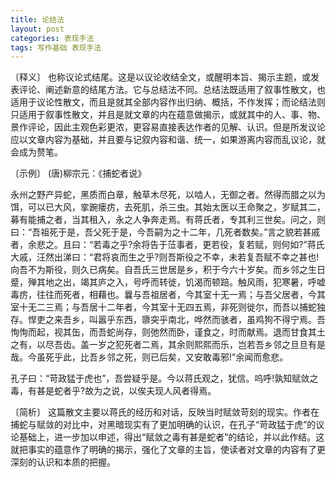 ```yaml
---
title: 论结法
layout: post
categories: 表现手法
tags: 写作基础 表现手法
---
```


〔释义〕 也称议论式结尾。这是以议论收结全文，或醒明本旨、揭示主题，或发表评论、阐述新意的结尾方法。它与总结法不同。总结法既适用了叙事性散文，也适用于议论性散文，而且是就其全部内容作出归纳、概括，不作发挥；而论结法则只适用于叙事性散文，并且是就文章的内在蕴意做揭示，或就其中的人、事、物、景作评论，因此主观色彩更浓，更容易直接表达作者的见解、认识。但是所发议论应以文章内容为基础，并且要与记叙内容和谐、统一，如果游离内容而乱议论，就会成为赘笔。

〔示例〕 (唐)柳宗元：《捕蛇者说》

永州之野产异蛇，黑质而白章，触草木尽死，以啮人，无御之者。然得而腊之以为饵，可以已大风，挛踠瘘疠，去死肌，杀三虫。其始太医以王命聚之，岁赋其二，募有能捕之者，当其租入，永之人争奔走焉。有蒋氏者，专其利三世矣。问之，则曰：“吾祖死于是，吾父死于是，今吾嗣为之十二年，几死者数矣。”言之貌若甚戚者，余悲之。且曰：“若毒之乎?余将告于𦲷事者，更若役，复若赋，则何如?”蒋氏大戚，汪然出涕曰：“君将哀而生之乎?则吾斯役之不幸，未若复吾赋不幸之甚也!向吾不为斯役，则久已病矣。自吾氏三世居是乡，积于今六十岁矣。而乡邻之生日蹙，殚其地之出，竭其庐之入，号呼而转徙，饥渴而顿踣。触风雨，犯寒暑，呼嘘毒疠，往往而死者，相藉也。曩与吾祖居者，今其室十无一焉；与吾父居者，今其室十无二三焉；与吾居十二年者，今其室十无四五焉，非死则徙尔，而吾以捕蛇独存。悍吏之来吾乡，叫嚣乎东西，隳突乎南北，哗然而骇者，虽鸡狗不得宁焉。吾恂恂而起，视其缶，而吾蛇尚存，则弛然而卧，谨食之，时而献焉。退而甘食其土之有，以尽吾齿。盖一岁之犯死者二焉，其余则熙熙而乐，岂若吾乡邻之旦旦有是哉。今虽死乎此，比吾乡邻之死，则已后矣，又安敢毒邪!”余闻而愈悲。

孔子曰：“苛政猛于虎也”，吾尝疑乎是。今以蒋氏观之，犹信。呜呼!孰知赋敛之毒，有甚是蛇者乎?故为之说，以俟夫现人风者得焉。

〔简析〕 这篇散文主要以蒋氏的经历和对话，反映当时赋敛苛刻的现实。作者在捕蛇与赋敛的对比中，对黑暗现实有了更加明确的认识，在孔子“苛政猛于虎”的议论基础上，进一步加以申述，得出“赋敛之毒有甚是蛇者”的结论，并以此作结。这就把事实的蕴意作了明确的揭示，强化了文章的主旨，使读者对文章的内容有了更深刻的认识和本质的把握。 